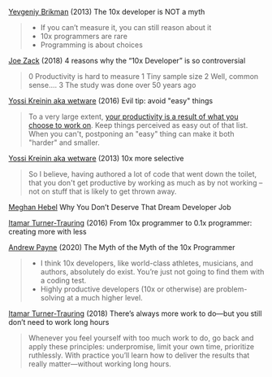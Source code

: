 
[Yevgeniy Brikman](https://www.ybrikman.com/writing/2013/09/29/the-10x-developer-is-not-myth/)
(2013) The 10x developer is NOT a myth
> - If you can’t measure it, you can still reason about it
> - 10x programmers are rare
> - Programming is about choices

[Joe Zack](https://www.codingblocks.net/practice/four-reasons-why-10x-developer-controversial/)
(2018) 4 reasons why the “10x Developer” is so controversial
> 0 Productivity is hard to measure
> 1 Tiny sample size
> 2 Well, common sense….
> 3 The study was done over 50 years ago

[Yossi Kreinin aka wetware](https://yosefk.com/blog/evil-tip-avoid-easy-things.html)
(2016) Evil tip: avoid "easy" things
> To a very large extent, [your productivity is a result of what you choose to work on](https://yosefk.com/blog/10x-more-selective.html). Keep things perceived as easy out of that list. When you can't, postponing an "easy" thing can make it both "harder" and smaller.

[Yossi Kreinin aka wetware](https://yosefk.com/blog/10x-more-selective.html)
(2013) 10x more selective
> So I believe, having authored a lot of code that went down the toilet, that you don't get productive by working as much as by not working – not on stuff that is likely to get thrown away.

[Meghan Hebel](https://codeburst.io/why-you-dont-deserve-that-dream-developer-job-60d5e5adb8d7)
Why You Don’t Deserve That Dream Developer Job

[Itamar Turner-Trauring](https://codewithoutrules.com/2016/08/25/the-01x-programmer/)
(2016) From 10x programmer to 0.1x programmer: creating more with less

[Andrew Payne](https://payne.org/blog/the-myth-of-the-myth-of-the-10x-programmer/)
(2020) The Myth of the Myth of the 10x Programmer
> * I think 10x developers, like world-class athletes, musicians, and authors, absolutely do exist. You’re just not going to find them with a coding test.
> * Highly productive developers (10x or otherwise) are problem-solving at a much higher level.

[Itamar Turner-Trauring](https://codewithoutrules.com/2018/08/10/always-more-work-to-do/)
(2018) There’s always more work to do—but you still don’t need to work long hours
> Whenever you feel yourself with too much work to do, go back and apply these principles: underpromise, limit your own time, prioritize ruthlessly. With practice you’ll learn how to deliver the results that really matter—without working long hours.
